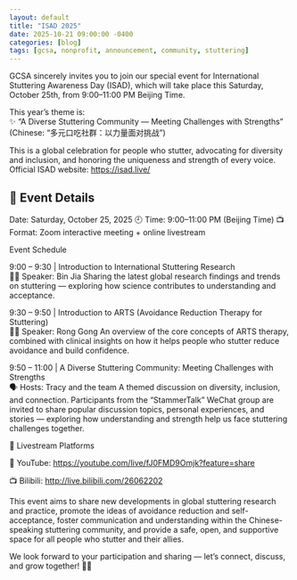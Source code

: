 ```yaml
---
layout: default
title: "ISAD 2025"
date: 2025-10-21 09:00:00 -0400
categories: [blog]
tags: [gcsa, nonprofit, announcement, community, stuttering]
---
```


GCSA sincerely invites you to join our special event for International Stuttering Awareness Day (ISAD), which will take place this Saturday, October 25th, from 9:00–11:00 PM Beijing Time.

This year’s theme is:  
✨ “A Diverse Stuttering Community — Meeting Challenges with Strengths”
(Chinese: “多元口吃社群：以力量面对挑战”)

This is a global celebration for people who stutter, advocating for diversity and inclusion, and honoring the uniqueness and strength of every voice.  
Official ISAD website: https://isad.live/

## 📅 Event Details

Date: Saturday, October 25, 2025
🕘 Time: 9:00–11:00 PM (Beijing Time)
📺 Format: Zoom interactive meeting + online livestream

Event Schedule

9:00 – 9:30 | Introduction to International Stuttering Research  
👩‍🏫 Speaker: Bin Jia
Sharing the latest global research findings and trends on stuttering — exploring how science contributes to understanding and acceptance.

9:30 – 9:50 | Introduction to ARTS (Avoidance Reduction Therapy for Stuttering)  
👨‍🏫 Speaker: Rong Gong
An overview of the core concepts of ARTS therapy, combined with clinical insights on how it helps people who stutter reduce avoidance and build confidence.

9:50 – 11:00 | A Diverse Stuttering Community: Meeting Challenges with Strengths  
🗣 Hosts: Tracy and the team
A themed discussion on diversity, inclusion, and connection.
Participants from the “StammerTalk” WeChat group are invited to share popular discussion topics, personal experiences, and stories — exploring how understanding and strength help us face stuttering challenges together.

📡 Livestream Platforms

🎥 YouTube: https://youtube.com/live/fJ0FMD9Omjk?feature=share

📺 Bilibili: http://live.bilibili.com/26062202

This event aims to share new developments in global stuttering research and practice, promote the ideas of avoidance reduction and self-acceptance, foster communication and understanding within the Chinese-speaking stuttering community, and provide a safe, open, and supportive space for all people who stutter and their allies.

We look forward to your participation and sharing — let’s connect, discuss, and grow together! 💬✨